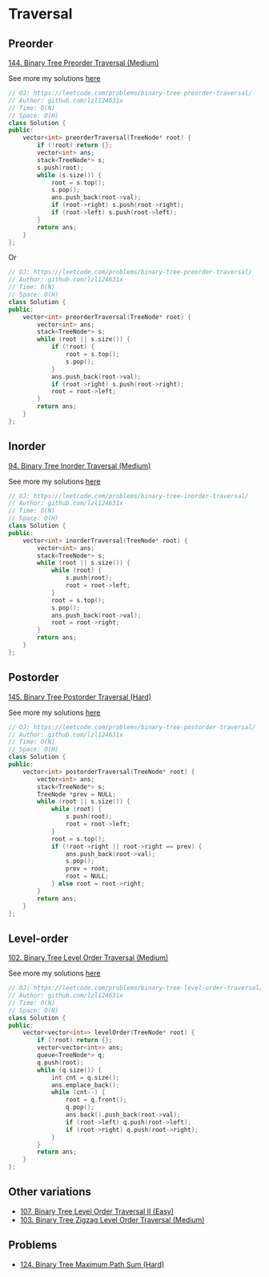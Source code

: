 # Traversal

## Preorder

[144. Binary Tree Preorder Traversal \(Medium\)](https://leetcode.com/problems/binary-tree-preorder-traversal/)

See more my solutions [here](https://github.com/lzl124631x/LeetCode/tree/master/leetcode/144.%20Binary%20Tree%20Preorder%20Traversal)

```cpp
// OJ: https://leetcode.com/problems/binary-tree-preorder-traversal/
// Author: github.com/lzl124631x
// Time: O(N)
// Space: O(H)
class Solution {
public:
    vector<int> preorderTraversal(TreeNode* root) {
        if (!root) return {};
        vector<int> ans;
        stack<TreeNode*> s;
        s.push(root);
        while (s.size()) {
            root = s.top();
            s.pop();
            ans.push_back(root->val);
            if (root->right) s.push(root->right);
            if (root->left) s.push(root->left);
        }
        return ans;
    }
};
```

Or

```cpp
// OJ: https://leetcode.com/problems/binary-tree-preorder-traversal/
// Author: github.com/lzl124631x
// Time: O(N)
// Space: O(H)
class Solution {
public:
    vector<int> preorderTraversal(TreeNode* root) {
        vector<int> ans;
        stack<TreeNode*> s;
        while (root || s.size()) {
            if (!root) {
                root = s.top();
                s.pop();
            }
            ans.push_back(root->val);
            if (root->right) s.push(root->right);
            root = root->left;
        }
        return ans;
    }
};
```

## Inorder

[94. Binary Tree Inorder Traversal \(Medium\)](https://leetcode.com/problems/binary-tree-inorder-traversal/)

See more my solutions [here](https://github.com/lzl124631x/LeetCode/blob/master/leetcode/94.%20Binary%20Tree%20Inorder%20Traversal)

```cpp
// OJ: https://leetcode.com/problems/binary-tree-inorder-traversal/
// Author: github.com/lzl124631x
// Time: O(N)
// Space: O(H)
class Solution {
public:
    vector<int> inorderTraversal(TreeNode* root) {
        vector<int> ans;
        stack<TreeNode*> s;
        while (root || s.size()) {
            while (root) {
                s.push(root);
                root = root->left;
            }
            root = s.top();
            s.pop();
            ans.push_back(root->val);
            root = root->right;
        }
        return ans;
    }
};
```

## Postorder

[145. Binary Tree Postorder Traversal \(Hard\)](https://leetcode.com/problems/binary-tree-postorder-traversal/)

See more my solutions [here](https://github.com/lzl124631x/LeetCode/blob/master/leetcode/145.%20Binary%20Tree%20Postorder%20Traversal)

```cpp
// OJ: https://leetcode.com/problems/binary-tree-postorder-traversal/
// Author: github.com/lzl124631x
// Time: O(N)
// Space: O(H)
class Solution {
public:
    vector<int> postorderTraversal(TreeNode* root) {
        vector<int> ans;
        stack<TreeNode*> s;
        TreeNode *prev = NULL;
        while (root || s.size()) {
            while (root) {
                s.push(root);
                root = root->left;
            }
            root = s.top();
            if (!root->right || root->right == prev) {
                ans.push_back(root->val);
                s.pop();
                prev = root;
                root = NULL;
            } else root = root->right;
        }
        return ans;
    }
};
```

## Level-order

[102. Binary Tree Level Order Traversal \(Medium\)](https://leetcode.com/problems/binary-tree-level-order-traversal/)

See more my solutions [here](https://github.com/lzl124631x/LeetCode/blob/master/leetcode/102.%20Binary%20Tree%20Level%20Order%20Traversal)

```cpp
// OJ: https://leetcode.com/problems/binary-tree-level-order-traversal/
// Author: github.com/lzl124631x
// Time: O(N)
// Space: O(N)
class Solution {
public:
    vector<vector<int>> levelOrder(TreeNode* root) {
        if (!root) return {};
        vector<vector<int>> ans;
        queue<TreeNode*> q;
        q.push(root);
        while (q.size()) {
            int cnt = q.size();
            ans.emplace_back();
            while (cnt--) {
                root = q.front();
                q.pop();
                ans.back().push_back(root->val);
                if (root->left) q.push(root->left);
                if (root->right) q.push(root->right);
            }
        }
        return ans;
    }
};
```

## Other variations

* [107. Binary Tree Level Order Traversal II \(Easy\)](https://leetcode.com/problems/binary-tree-level-order-traversal-ii/)
* [103. Binary Tree Zigzag Level Order Traversal \(Medium\)](https://leetcode.com/problems/binary-tree-zigzag-level-order-traversal/)

## Problems

* [124. Binary Tree Maximum Path Sum (Hard)](https://leetcode.com/problems/binary-tree-maximum-path-sum/)